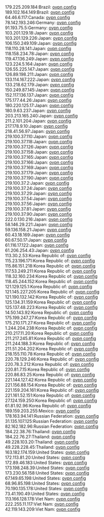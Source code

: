 179.225.209.184:Brazil: [ovpn config](vpn/179_225_209_184.ovpn)  
189.102.164.149:Brazil: [ovpn config](vpn/189_102_164_149.ovpn)  
64.46.6.117:Canada: [ovpn config](vpn/64_46_6_117.ovpn)  
78.142.193.246:Germany: [ovpn config](vpn/78_142_193_246.ovpn)  
91.193.75.5:Germany: [ovpn config](vpn/91_193_75_5.ovpn)  
103.201.129.18:Japan: [ovpn config](vpn/103_201_129_18.ovpn)  
103.201.129.226:Japan: [ovpn config](vpn/103_201_129_226.ovpn)  
106.150.249.109:Japan: [ovpn config](vpn/106_150_249_109.ovpn)  
118.110.28.141:Japan: [ovpn config](vpn/118_110_28_141.ovpn)  
118.158.234.78:Japan: [ovpn config](vpn/118_158_234_78.ovpn)  
119.47.136.249:Japan: [ovpn config](vpn/119_47_136_249.ovpn)  
123.224.5.164:Japan: [ovpn config](vpn/123_224_5_164.ovpn)  
126.55.225.147:Japan: [ovpn config](vpn/126_55_225_147.ovpn)  
126.89.198.211:Japan: [ovpn config](vpn/126_89_198_211.ovpn)  
133.114.167.222:Japan: [ovpn config](vpn/133_114_167_222.ovpn)  
133.218.62.179:Japan: [ovpn config](vpn/133_218_62_179.ovpn)  
150.249.87.145:Japan: [ovpn config](vpn/150_249_87_145.ovpn)  
152.117.136.137:Japan: [ovpn config](vpn/152_117_136_137.ovpn)  
175.177.44.26:Japan: [ovpn config](vpn/175_177_44_26.ovpn)  
180.220.125.17:Japan: [ovpn config](vpn/180_220_125_17.ovpn)  
180.9.63.237:Japan: [ovpn config](vpn/180_9_63_237.ovpn)  
203.213.165.240:Japan: [ovpn config](vpn/203_213_165_240.ovpn)  
211.2.101.204:Japan: [ovpn config](vpn/211_2_101_204.ovpn)  
217.178.9.10:Japan: [ovpn config](vpn/217_178_9_10.ovpn)  
218.41.56.97:Japan: [ovpn config](vpn/218_41_56_97.ovpn)  
219.100.37.110:Japan: [ovpn config](vpn/219_100_37_110.ovpn)  
219.100.37.118:Japan: [ovpn config](vpn/219_100_37_118.ovpn)  
219.100.37.126:Japan: [ovpn config](vpn/219_100_37_126.ovpn)  
219.100.37.158:Japan: [ovpn config](vpn/219_100_37_158.ovpn)  
219.100.37.165:Japan: [ovpn config](vpn/219_100_37_165.ovpn)  
219.100.37.166:Japan: [ovpn config](vpn/219_100_37_166.ovpn)  
219.100.37.169:Japan: [ovpn config](vpn/219_100_37_169.ovpn)  
219.100.37.179:Japan: [ovpn config](vpn/219_100_37_179.ovpn)  
219.100.37.190:Japan: [ovpn config](vpn/219_100_37_190.ovpn)  
219.100.37.2:Japan: [ovpn config](vpn/219_100_37_2.ovpn)  
219.100.37.24:Japan: [ovpn config](vpn/219_100_37_24.ovpn)  
219.100.37.29:Japan: [ovpn config](vpn/219_100_37_29.ovpn)  
219.100.37.54:Japan: [ovpn config](vpn/219_100_37_54.ovpn)  
219.100.37.56:Japan: [ovpn config](vpn/219_100_37_56.ovpn)  
219.100.37.81:Japan: [ovpn config](vpn/219_100_37_81.ovpn)  
219.100.37.90:Japan: [ovpn config](vpn/219_100_37_90.ovpn)  
222.0.130.216:Japan: [ovpn config](vpn/222_0_130_216.ovpn)  
58.146.29.221:Japan: [ovpn config](vpn/58_146_29_221.ovpn)  
59.136.158.21:Japan: [ovpn config](vpn/59_136_158_21.ovpn)  
60.43.18.169:Japan: [ovpn config](vpn/60_43_18_169.ovpn)  
60.67.50.17:Japan: [ovpn config](vpn/60_67_50_17.ovpn)  
61.116.17.122:Japan: [ovpn config](vpn/61_116_17_122.ovpn)  
61.206.254.43:Japan: [ovpn config](vpn/61_206_254_43.ovpn)  
113.30.2.53:Korea Republic of: [ovpn config](vpn/113_30_2_53.ovpn)  
115.23.196.171:Korea Republic of: [ovpn config](vpn/115_23_196_171.ovpn)  
115.86.151.218:Korea Republic of: [ovpn config](vpn/115_86_151_218.ovpn)  
117.53.249.211:Korea Republic of: [ovpn config](vpn/117_53_249_211.ovpn)  
118.32.160.234:Korea Republic of: [ovpn config](vpn/118_32_160_234.ovpn)  
118.45.244.152:Korea Republic of: [ovpn config](vpn/118_45_244_152.ovpn)  
121.129.125.1:Korea Republic of: [ovpn config](vpn/121_129_125_1.ovpn)  
121.145.227.205:Korea Republic of: [ovpn config](vpn/121_145_227_205.ovpn)  
121.190.132.142:Korea Republic of: [ovpn config](vpn/121_190_132_142.ovpn)  
125.134.31.159:Korea Republic of: [ovpn config](vpn/125_134_31_159.ovpn)  
125.137.48.223:Korea Republic of: [ovpn config](vpn/125_137_48_223.ovpn)  
14.50.143.92:Korea Republic of: [ovpn config](vpn/14_50_143_92.ovpn)  
175.199.247.27:Korea Republic of: [ovpn config](vpn/175_199_247_27.ovpn)  
175.210.171.27:Korea Republic of: [ovpn config](vpn/175_210_171_27.ovpn)  
1.244.204.238:Korea Republic of: [ovpn config](vpn/1_244_204_238.ovpn)  
210.217.11.20:Korea Republic of: [ovpn config](vpn/210_217_11_20.ovpn)  
211.217.245.81:Korea Republic of: [ovpn config](vpn/211_217_245_81.ovpn)  
211.244.188.3:Korea Republic of: [ovpn config](vpn/211_244_188_3.ovpn)  
211.51.204.202:Korea Republic of: [ovpn config](vpn/211_51_204_202.ovpn)  
218.155.110.78:Korea Republic of: [ovpn config](vpn/218_155_110_78.ovpn)  
220.78.129.246:Korea Republic of: [ovpn config](vpn/220_78_129_246.ovpn)  
220.78.3.212:Korea Republic of: [ovpn config](vpn/220_78_3_212.ovpn)  
220.81.7.15:Korea Republic of: [ovpn config](vpn/220_81_7_15.ovpn)  
220.86.83.25:Korea Republic of: [ovpn config](vpn/220_86_83_25.ovpn)  
221.144.127.42:Korea Republic of: [ovpn config](vpn/221_144_127_42.ovpn)  
221.156.88.154:Korea Republic of: [ovpn config](vpn/221_156_88_154.ovpn)  
221.159.204.161:Korea Republic of: [ovpn config](vpn/221_159_204_161.ovpn)  
221.161.52.151:Korea Republic of: [ovpn config](vpn/221_161_52_151.ovpn)  
27.124.159.250:Korea Republic of: [ovpn config](vpn/27_124_159_250.ovpn)  
61.81.92.96:Korea Republic of: [ovpn config](vpn/61_81_92_96.ovpn)  
189.159.203.255:Mexico: [ovpn config](vpn/189_159_203_255.ovpn)  
178.163.94.141:Russian Federation: [ovpn config](vpn/178_163_94_141.ovpn)  
31.135.107.125:Russian Federation: [ovpn config](vpn/31_135_107_125.ovpn)  
82.162.182.96:Russian Federation: [ovpn config](vpn/82_162_182_96.ovpn)  
184.22.38.76:Thailand: [ovpn config](vpn/184_22_38_76.ovpn)  
184.22.76.27:Thailand: [ovpn config](vpn/184_22_76_27.ovpn)  
49.228.103.20:Thailand: [ovpn config](vpn/49_228_103_20.ovpn)  
49.228.228.45:Thailand: [ovpn config](vpn/49_228_228_45.ovpn)  
163.182.174.159:United States: [ovpn config](vpn/163_182_174_159.ovpn)  
172.113.81.20:United States: [ovpn config](vpn/172_113_81_20.ovpn)  
172.89.46.183:United States: [ovpn config](vpn/172_89_46_183.ovpn)  
173.198.248.39:United States: [ovpn config](vpn/173_198_248_39.ovpn)  
173.230.56.158:United States: [ovpn config](vpn/173_230_56_158.ovpn)  
67.149.65.198:United States: [ovpn config](vpn/67_149_65_198.ovpn)  
68.96.85.198:United States: [ovpn config](vpn/68_96_85_198.ovpn)  
70.190.135.178:United States: [ovpn config](vpn/70_190_135_178.ovpn)  
73.41.190.49:United States: [ovpn config](vpn/73_41_190_49.ovpn)  
113.166.128.178:Viet Nam: [ovpn config](vpn/113_166_128_178.ovpn)  
222.255.11.117:Viet Nam: [ovpn config](vpn/222_255_11_117.ovpn)  
42.119.143.209:Viet Nam: [ovpn config](vpn/42_119_143_209.ovpn)  
